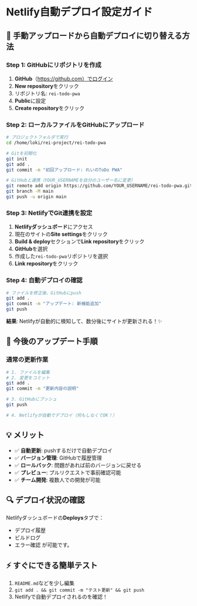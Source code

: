 # Netlify自動デプロイ設定ガイド

## 🔄 手動アップロードから自動デプロイに切り替える方法

### Step 1: GitHubにリポジトリを作成

1. **GitHub**（https://github.com）でログイン
2. **New repository**をクリック
3. リポジトリ名: `rei-todo-pwa`
4. **Public**に設定
5. **Create repository**をクリック

### Step 2: ローカルファイルをGitHubにアップロード

```bash
# プロジェクトフォルダで実行
cd /home/loki/rei-project/rei-todo-pwa

# Gitを初期化
git init
git add .
git commit -m "初回アップロード: れいのToDo PWA"

# GitHubと連携（YOUR_USERNAMEを自分のユーザー名に変更）
git remote add origin https://github.com/YOUR_USERNAME/rei-todo-pwa.git
git branch -M main
git push -u origin main
```

### Step 3: NetlifyでGit連携を設定

1. **Netlifyダッシュボード**にアクセス
2. 現在のサイトの**Site settings**をクリック
3. **Build & deploy**セクションで**Link repository**をクリック
4. **GitHub**を選択
5. 作成した`rei-todo-pwa`リポジトリを選択
6. **Link repository**をクリック

### Step 4: 自動デプロイの確認

```bash
# ファイルを修正後、GitHubにpush
git add .
git commit -m "アップデート: 新機能追加"
git push
```

**結果**: Netlifyが自動的に検知して、数分後にサイトが更新される！✨

## 🎯 今後のアップデート手順

### 通常の更新作業
```bash
# 1. ファイルを編集
# 2. 変更をコミット
git add .
git commit -m "更新内容の説明"

# 3. GitHubにプッシュ
git push

# 4. Netlifyが自動でデプロイ（何もしなくてOK！）
```

## 💡 メリット

- ✅ **自動更新**: pushするだけで自動デプロイ
- ✅ **バージョン管理**: GitHubで履歴管理
- ✅ **ロールバック**: 問題があれば前のバージョンに戻せる
- ✅ **プレビュー**: プルリクエストで事前確認可能
- ✅ **チーム開発**: 複数人での開発が可能

## 🔍 デプロイ状況の確認

Netlifyダッシュボードの**Deploys**タブで：
- デプロイ履歴
- ビルドログ
- エラー確認
が可能です。

## ⚡ すぐにできる簡単テスト

1. `README.md`などを少し編集
2. `git add . && git commit -m "テスト更新" && git push`
3. Netlifyで自動デプロイされるのを確認！
